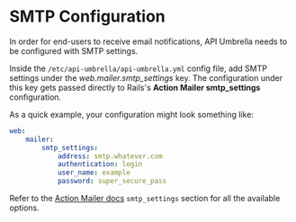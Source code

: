# SMTP Configuration

In order for end-users to receive email notifications, API Umbrella needs to be configured with SMTP settings.

Inside the `/etc/api-umbrella/api-umbrella.yml` config file, add SMTP settings under the _web.mailer.smtp_settings_ key.
The configuration under this key gets passed directly to Rails's **Action Mailer smtp_settings** configuration.

As a quick example, your configuration might look something like:

```yaml
web:
    mailer:
        smtp_settings:
            address: smtp.whatever.com
            authentication: login
            user_name: example
            password: super_secure_pass
```

Refer to the [Action Mailer docs](http://api.rubyonrails.org/classes/ActionMailer/Base.html) `smtp_settings` section for
all the available options.

